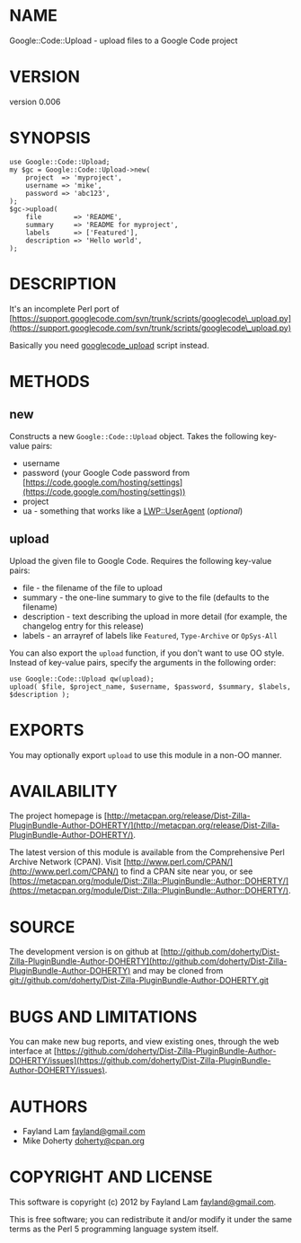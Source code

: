 # NAME

Google::Code::Upload - upload files to a Google Code project

# VERSION

version 0.006

# SYNOPSIS

    use Google::Code::Upload;
    my $gc = Google::Code::Upload->new(
        project  => 'myproject',
        username => 'mike',
        password => 'abc123',
    );
    $gc->upload(
        file        => 'README',
        summary     => 'README for myproject',
        labels      => ['Featured'],
        description => 'Hello world',
    );

# DESCRIPTION

It's an incomplete Perl port of [https://support.googlecode.com/svn/trunk/scripts/googlecode\_upload.py](https://support.googlecode.com/svn/trunk/scripts/googlecode\_upload.py)

Basically you need [googlecode\_upload](http://search.cpan.org/perldoc?googlecode\_upload) script instead.

# METHODS

## new

Constructs a new `Google::Code::Upload` object. Takes the following key-value
pairs:

- username
- password (your Google Code password from [https://code.google.com/hosting/settings](https://code.google.com/hosting/settings))
- project
- ua - something that works like a [LWP::UserAgent](http://search.cpan.org/perldoc?LWP::UserAgent) (_optional_)

## upload

Upload the given file to Google Code. Requires the following key-value pairs:

- file - the filename of the file to upload
- summary - the one-line summary to give to the file (defaults to the filename)
- description - text describing the upload in more detail (for example, the
changelog entry for this release)
- labels - an arrayref of labels like `Featured`, `Type-Archive` or `OpSys-All`

You can also export the `upload` function, if you don't want to use OO style.
Instead of key-value pairs, specify the arguments in the following order:

    use Google::Code::Upload qw(upload);
    upload( $file, $project_name, $username, $password, $summary, $labels, $description );

# EXPORTS

You may optionally export `upload` to use this module in a non-OO manner.

# AVAILABILITY

The project homepage is [http://metacpan.org/release/Dist-Zilla-PluginBundle-Author-DOHERTY/](http://metacpan.org/release/Dist-Zilla-PluginBundle-Author-DOHERTY/).

The latest version of this module is available from the Comprehensive Perl
Archive Network (CPAN). Visit [http://www.perl.com/CPAN/](http://www.perl.com/CPAN/) to find a CPAN
site near you, or see [https://metacpan.org/module/Dist::Zilla::PluginBundle::Author::DOHERTY/](https://metacpan.org/module/Dist::Zilla::PluginBundle::Author::DOHERTY/).

# SOURCE

The development version is on github at [http://github.com/doherty/Dist-Zilla-PluginBundle-Author-DOHERTY](http://github.com/doherty/Dist-Zilla-PluginBundle-Author-DOHERTY)
and may be cloned from [git://github.com/doherty/Dist-Zilla-PluginBundle-Author-DOHERTY.git](git://github.com/doherty/Dist-Zilla-PluginBundle-Author-DOHERTY.git)

# BUGS AND LIMITATIONS

You can make new bug reports, and view existing ones, through the
web interface at [https://github.com/doherty/Dist-Zilla-PluginBundle-Author-DOHERTY/issues](https://github.com/doherty/Dist-Zilla-PluginBundle-Author-DOHERTY/issues).

# AUTHORS

- Fayland Lam <fayland@gmail.com>
- Mike Doherty <doherty@cpan.org>

# COPYRIGHT AND LICENSE

This software is copyright (c) 2012 by Fayland Lam <fayland@gmail.com>.

This is free software; you can redistribute it and/or modify it under
the same terms as the Perl 5 programming language system itself.
